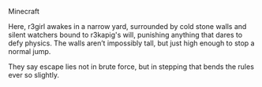 Minecraft

Here, r3girl awakes in a narrow yard, surrounded by cold stone walls and silent watchers bound to r3kapig's will, punishing anything that dares to defy physics. The walls aren’t impossibly tall, but just high enough to stop a normal jump.

They say escape lies not in brute force, but in stepping that bends the rules ever so slightly.

